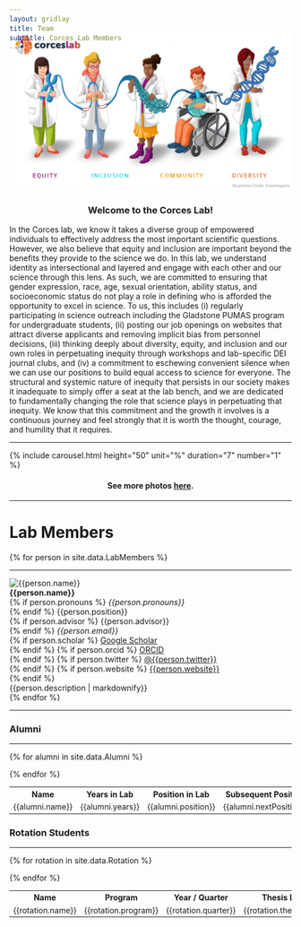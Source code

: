 ```yaml
---
layout: gridlay
title: Team
subtitle: Corces Lab Members
---
```


<div class="clear"></div>

<div class="container" style="margin-top:-50px">
  <div class="jumbotron jumbotron-correct">
      <img src="/img/CorcesLab_DEI-Illustration_DrawImpacts_WithLogo.jpg" alt="The Corces Lab @ The Gladstone Institute For Neurological Disease"><br>
      <h3 style="text-align:center"> Welcome to the Corces Lab!</h3>
      <p style="font-size:14px;margin-top:10px">
        In the Corces lab, we know it takes a diverse group of empowered individuals to effectively address the most important scientific questions. However, we also believe that equity and inclusion are important beyond the benefits they provide to the science we do. In this lab, we understand identity as intersectional and layered and engage with each other and our science through this lens. As such, we are committed to ensuring that gender expression, race, age, sexual orientation, ability status, and socioeconomic status do not play a role in defining who is afforded the opportunity to excel in science. To us, this includes (i) regularly participating in science outreach including the Gladstone PUMAS program for undergraduate students, (ii) posting our job openings on websites that attract diverse applicants and removing implicit bias from personnel decisions, (iii) thinking deeply about diversity, equity, and inclusion and our own roles in perpetuating inequity through workshops and lab-specific DEI journal clubs, and (iv) a commitment to eschewing convenient silence when we can use our positions to build equal access to science for everyone. The structural and systemic nature of inequity that persists in our society makes it inadequate to simply offer a seat at the lab bench, and we are dedicated to fundamentally changing the role that science plays in perpetuating that inequity. We know that this commitment and the growth it involves is a continuous journey and feel strongly that it is worth the thought, courage, and humility that it requires.
      </p>
  </div>
</div>


<hr>
{% include carousel.html height="50" unit="%" duration="7" number="1" %}
<h4 style="text-align: center;">See more photos <a href="/pages/Photos/">here</a>.</h4>
<hr>

# **Lab Members**
{% for person in site.data.LabMembers %}
<hr>
<!-- The paddingtop and margin-top edits allow anchors to link properly. -->
<div id = "{{person.name}}" class="row" style="padding-top: 60px; margin-top: -60px;">
    <div class="col-sm-3">
        <img class="img-responsive" src="{{person.image}}" {% if person.altimage %} onmouseover="this.src='{{person.altimage}}';" onmouseout="this.src='{{person.image}}';" {% endif %} alt="{{person.name}}"><br>
        <strong>{{person.name}}</strong> <br>
        {% if person.pronouns %}
           <em>{{person.pronouns}}</em> <br>
        {% endif %}
        {{person.position}} <br>
        {% if person.advisor %}
           {{person.advisor}}<br>
        {% endif %}
        <em>{{person.email}}</em> <br>
        {% if person.scholar %}
          <a href= "http://scholar.google.com/citations?user={{person.scholar}}"><span class="fa fa-graduation-cap" aria-hidden="true"></span> Google Scholar </a> <br>
        {% endif %}
        {% if person.orcid %}
          <a href= "https://orcid.org/{{person.orcid}}"><span class="fa fa-book" aria-hidden="true"></span> ORCID </a> <br>
        {% endif %}
        {% if person.twitter %}
          <a href= "http://twitter.com/{{person.twitter}}"><span class="fab fa-twitter" aria-hidden="true"></span> @{{person.twitter}} </a> <br>
        {% endif %}
        {% if person.website %}
          <a href= "{{person.website}}"><span class="fa fa-rss" aria-hidden="true"></span> {{person.website}} </a> <br>
        {% endif %}
    </div>
    <div class="col-sm-8" style="text-align: justify">
        {{person.description | markdownify}}
    </div>
</div>
{% endfor %}

<hr>

### **Alumni**
<hr>
<table>
  <tr>
    <th>Name</th>
    <th>Years in Lab</th>
    <th>Position in Lab</th>
    <th>Subsequent Position</th>
  </tr>

  {% for alumni in site.data.Alumni %}

  <tr>
    <td>{{alumni.name}}</td>
    <td>{{alumni.years}}</td>
    <td>{{alumni.position}}</td>
    <td>{{alumni.nextPosition}}</td>
  </tr>

  {% endfor %}
</table>

### **Rotation Students**
<hr>
<table>
  <tr>
    <th>Name</th>
    <th>Program</th>
    <th>Year / Quarter</th>
    <th>Thesis Lab</th>
  </tr>

  {% for rotation in site.data.Rotation %}

  <tr>
    <td>{{rotation.name}}</td>
    <td>{{rotation.program}}</td>
    <td>{{rotation.quarter}}</td>
    <td>{{rotation.thesisLab}}</td>
  </tr>

  {% endfor %}
</table>